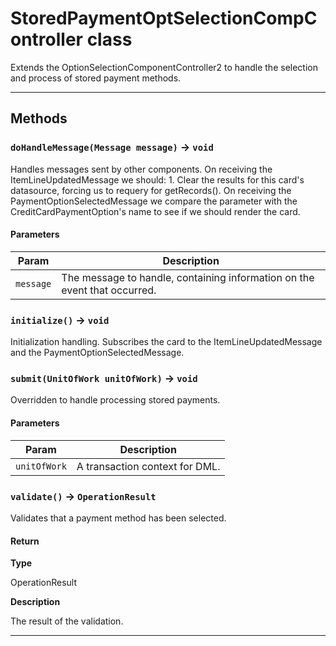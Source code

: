# StoredPaymentOptSelectionCompController class

Extends the OptionSelectionComponentController2 to handle the selection and process of stored payment methods.

---
## Methods
### `doHandleMessage(Message message)` → `void`

Handles messages sent by other components. On receiving the ItemLineUpdatedMessage we should: 1. Clear the results for this card's datasource, forcing us to requery for getRecords(). On receiving the PaymentOptionSelectedMessage we compare the parameter with the CreditCardPaymentOption's name to see if we should render the card.

#### Parameters
|Param|Description|
|-----|-----------|
|`message` |  The message to handle, containing information on the event that occurred. |

### `initialize()` → `void`

Initialization handling. Subscribes the card to the ItemLineUpdatedMessage and the PaymentOptionSelectedMessage.

### `submit(UnitOfWork unitOfWork)` → `void`

Overridden to handle processing stored payments.

#### Parameters
|Param|Description|
|-----|-----------|
|`unitOfWork` |  A transaction context for DML. |

### `validate()` → `OperationResult`

Validates that a payment method has been selected.

#### Return

**Type**

OperationResult

**Description**

The result of the validation.

---
